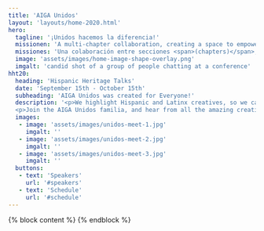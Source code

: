```yaml
---
title: 'AIGA Unidos'
layout: 'layouts/home-2020.html'
hero:
  tagline: '¡Unidos hacemos la diferencia!'
  missionen: 'A multi-chapter collaboration, creating a space to empower and celebrate the lives, work, stories, and needs of creatives with a Latinx and Hispanic cultural heritage.'
  missiones: 'Una colaboración entre secciones <span>(chapters)</span>, creando un espacio en el cual se pueda empoderar y celebrar las vidas, los trabajos, las historias, y las voces de las personas creativas con herencia cultural Latinx e Hispana.'
  image: 'assets/images/home-image-shape-overlay.png'
  imgalt: 'candid shot of a group of people chatting at a conference'
hht20:
  heading: 'Hispanic Heritage Talks'
  date: 'September 15th - October 15th'
  subheading: 'AIGA Unidos was created for Everyone!'
  description: '<p>We highlight Hispanic and Latinx creatives, so we can share their stories and work with the world—that’s you! Our first ever event is a series of talks called Hispanic Heritage Talks, which will take place during Hispanic Heritage Month. It is a series of virtual talks featuring Latinx and Hispanic creatives from different backgrounds and disciplines. ¡Acompañanos!</p>
  <p>Join the AIGA Unidos familia, and hear from all the amazing creatives our heritage has to offer. From us to you, with love and a little sazón... who are we kidding? A lot of sazón! <em>We are Unidos for Everyone!</em></p>'
  images:
   - image: 'assets/images/unidos-meet-1.jpg'
     imgalt: ''
   - image: 'assets/images/unidos-meet-2.jpg'
     imgalt: ''
   - image: 'assets/images/unidos-meet-3.jpg'
     imgalt: ''
  buttons:
   - text: 'Speakers'
     url: '#speakers'
   - text: 'Schedule'
     url: '#schedule'
---
```


{% block content %}
{% endblock %}
